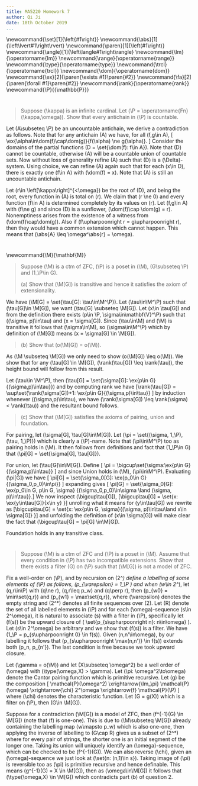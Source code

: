 ```yaml
---
title: MA5220 Homework 7
author: Qi Ji
date: 18th October 2019
...
```


\newcommand{\set}[1]{\left\{#1\right\}}
\newcommand{\abs}[1]{\left\lvert#1\right\rvert}
\newcommand{\paren}[1]{\left(#1\right)}
\newcommand{\angle}[1]{\left\langle#1\right\rangle}
\newcommand{\Im}{\operatorname{Im}}
\newcommand{\range}{\operatorname{range}}
\newcommand{\type}{\operatorname{type}}
\newcommand{\trcl}{\operatorname{trcl}}
\newcommand{\dom}{\operatorname{dom}}
\newcommand{\ex}[2]{\paren{\exists #1}\paren{#2}}
\newcommand{\fa}[2]{\paren{\forall #1}\paren{#2}}
\newcommand{\rank}{\operatorname{rank}}
\newcommand{\P}{{\mathbb{P}}}

#

> Suppose \(\kappa\) is an infinite cardinal.
> Let \(\P = \operatorname{Fn}(\kappa,\omega)\).
> Show that every antichain in \(\P\) is countable.

Let \(A\subseteq \P\) be an uncountable antichain, we derive a contradiction as follows.
Note that for any antichain \(A\) we have, for all \(f,g\in A\),
\[ \ex{\alpha\in\dom(f)\cap\dom(g)}{f(\alpha) \ne g(\alpha)}. \]
Consider the domains of the partial functions \(D = \set{\dom(f): f\in A}\).
Note that \(D\) cannot be countable, otherwise \(A\) will be a countable union of countable sets.
Now without loss of generality refine \(A\) such that \(D\) is a \(\Delta\)-system.
Using choice, we can refine \(A\) again such that for each \(x\in D\), there is exactly one \(f\in A\) with \(\dom(f) = x\).
Note that \(A\) is still an uncountable antichain.

Let \(r\in \left[\kappa\right]^{<\omega}\) be the root of \(D\),
and being the root, every function in \(A\) is total on \(r\).
We claim that \(r \ne 0\) and every function \(f\in A\) is determined completely by its values on \(r\).
Let \(f,g\in A\) with \(f\ne g\) and since \(D\) is a sunflower, \(\dom(f)\cap \dom(g) = r\).
Nonemptiness arises from the existence of a witness from \(\dom(f)\cap\dom(g)\).
Also if \(f\upharpoonright r = g\upharpoonright r\), then they would have a common extension which cannot happen.
This means that \(\abs{A} \leq \omega^\abs{r} = \omega\).

#

\newcommand{\M}{\mathbf{M}}

> Suppose \(\M\) is a ctm of ZFC, \(\P\) is a poset in \(\M\),
> \(G\subseteq \P\) and \(1_\P\in G\).
>
> (a) Show that \(\M[G]\) is transitive and hence it satisfies the axiom of extensionality.

We have \(\M[G] = \set{\tau[G]: \tau\in\M^\P}\).
Let \(\tau\in\M^\P\) such that \(\tau[G]\in \M[G]\),
we want \(\tau[G] \subseteq \M[G]\).
Let \(x\in \tau[G]\) and from the definition
there exists \(p\in \P, \sigma\in\mathbf{V}^\P\) such that \((\sigma, p)\in\tau\) and \(x = \sigma[G]\).
Since \(\tau\in\M\) and \(\M\) is transitive it follows that \(\sigma\in\M\), so
\(\sigma\in\M^\P\) which by definition of \(\M[G]\) means \(x = \sigma[G] \in \M[G]\).

> (b) Show that \(o(\M[G]) = o(\M)\).

As \(\M \subseteq \M[G]\) we only need to show \(o(\M[G]) \leq o(\M)\).
We show that for any \(\tau[G] \in \M[G]\), \(\rank(\tau[G]) \leq \rank(\tau)\),
the height bound will follow from this result.

Let \(\tau\in \M^\P\), then
\(\tau[G] = \set{\sigma[G]: \ex{p\in G}{(\sigma,p)\in\tau}}\)
and by computing rank we have
\[\rank(\tau[G]) = \sup\set{\rank(\sigma[G])+1: \ex{p\in G}{(\sigma,p)\in\tau}} \]
by induction whenever \((\sigma,p)\in\tau\), we have \(\rank(\sigma[G]) \leq \rank(\sigma) < \rank(\tau)\)
and the resultant bound follows.

> (c) Show that \(\M[G]\) satisfies the axioms of pairing, union and foundation.

For pairing, let \(\sigma[G], \tau[G]\in\M[G]\).
Let \(\pi = \set{(\sigma, 1_\P), (\tau, 1_\P)}\) which is clearly a \(\P\)-name.
Note that \(\pi\in\M^\P\) too as pairing holds in \(\M\).
It then follows from definitions and fact that \(1_\P\in G\) that
\(\pi[G] = \set{\sigma[G], \tau[G]}\).

For union, let \(\tau[G]\in\M[G]\). Define
\[ \pi = \bigcup\set{\sigma:\ex{p\in G}{(\sigma,p)\in\tau}} \]
and since Union holds in \(\M\), \(\pi\in\M^\P\).
Evaluating \(\pi[G]\) we have
\[ \pi[G] = \set{\sigma_0[G]: \ex{p_0\in G}{(\sigma_0,p_0)\in\pi}} \]
expanding gives
\[ \pi[G] = \set{\sigma_0[G]: \ex{p_0\in G, p\in G, \sigma}
{(\sigma_0,p_0)\in\sigma \land (\sigma, p)\in\tau}}.\]
We now inspect \(\bigcup\tau[G]\),
\[\bigcup\tau[G] = \set{x:
\ex{y\in\tau[G]}{x\in y}
}\]
unrolling what it means for \(y\in\tau[G]\) we rewrite as
\[\bigcup\tau[G] = \set{x:
\ex{p\in G, \sigma}{(\sigma, p)\in\tau\land x\in \sigma[G]}
}\]
and unfolding the definition of \(x\in \sigma[G]\) will make clear the fact that
\(\bigcup\tau[G] = \pi[G] \in\M[G]\).

Foundation holds in any transitive class.

#

> Suppose \(\M\) is a ctm of ZFC and \(\P\) is a poset in \(\M\).
> Assume that every condition in \(\P\) has two incompatible extensions.
> Show that there exists a filter \(G\) on \(\P\) such that
> \(\M[G]\) is not a model of ZFC.

Fix a well-order on \(\P\),
and by recursion on \(2^*\) define a labelling of some elements of \(\P\) as follows,
\(p_{\varepsilon} = 1_\P \)
and when \(w\in 2^*\), let \(q,r\in\P\) with \(q\ne r\), \(q,r\leq p_w\) and \(q\perp r\), then
\(p_{w0} = \min\set{q,r}\) and \(p_{w1} = \max\set{q,r}\),
where \(\varepsilon\) denotes the empty string and \(2^*\) denotes all finite sequences over \(2\).
Let \(R\) denote the set of all labelled elements in \(\P\) and
for each \(\omega\)-sequence \(s\in 2^\omega\),
it is natural to associate \(s\) with a filter in \(\P\), specifically
let \(f(s)\) be the upward closure of  \( \set{p_{s\upharpoonright n}: n\in\omega} \).
Let \(s\in 2^\omega\) be arbitrary and we show that \(f(s)\) is a filter.
We have \(1_\P = p_{s\upharpoonright 0} \in f(s)\).
Given \(n,n'\in\omega\), by our labelling it follows that \(p_{s\upharpoonright \max(n,n')} \in f(s)\) extends both \(p_n, p_{n'}\).
The last condition is free because we took upward closure.

Let \(\gamma = o(\M)\) and let \(X\subseteq \omega^2\) be a well order of \(\omega\) with \(\type(\omega,X) > \gamma\).
Let \(\pi: \omega^2\to\omega\) denote the Cantor pairing function which is primitive recursive.
Let \(g\) be the composition
\[ \mathcal{P}(\omega^2) \xrightarrow{\Im_\pi} \mathcal{P}(\omega) \xrightarrow{\chi} 2^\omega \xrightarrow{f} \mathcal{P}(\P) \]
where \(\chi\) denotes the characteristic function.
Let \(G = g(X)\) which is a filter on \(\P\), then \(G\in \M[G]\).

Suppose for a contradiction \(\M[G]\) is a model of ZFC,
then \(f^{-1}(G) \in \M[G]\) (note that \(f\) is one-one).
This is due to \(\M\subseteq \M[G]\) already containing the labelling map \(w\mapsto p_w\) which is also one-one,
then applying the inverse of labelling to \(G\cap R\) gives us a subset of \(2^*\) where for every pair of strings,
the shorter one is an initial segment of the longer one.
Taking its union will uniquely identify an \(\omega\)-sequence, which can be checked to be \(f^{-1}(G)\).
We can also reverse \(\chi\), given an \(\omega\)-sequence we just look at \(\set{n: (n,1)\in s}\).
Taking image of \(\pi\) is reversible too as \(\pi\) is primitive recursive and hence definable.
This means \(g^{-1}(G) = X \in \M[G]\), then as \(\omega\in\M[G]\) it follows that \(\type(\omega,X) \in \M[G]\)
which contradicts part (b) of question 2.

<div style="height:50vh"></div>
